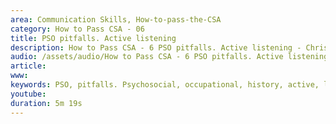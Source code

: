 ```yaml
---
area: Communication Skills, How-to-pass-the-CSA
category: How to Pass CSA - 06
title: PSO pitfalls. Active listening
description: How to Pass CSA - 6 PSO pitfalls. Active listening - Chris Marr
audio: /assets/audio/How to Pass CSA - 6 PSO pitfalls. Active listening - Chris Marr - MQ.mp3
article: 
www: 
keywords: PSO, pitfalls. Psychosocial, occupational, history, active, listening
youtube: 
duration: 5m 19s
--- 
```

